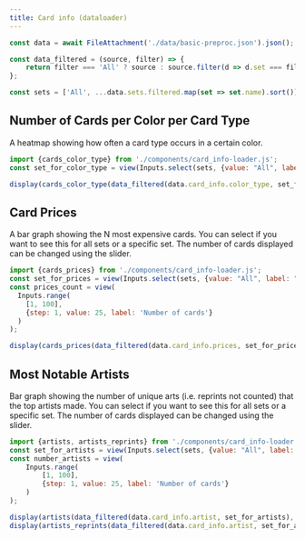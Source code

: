 ```yaml
---
title: Card info (dataloader)
---
```


```js
const data = await FileAttachment('./data/basic-preproc.json').json();

const data_filtered = (source, filter) => {
    return filter === 'All' ? source : source.filter(d => d.set === filter);
};

const sets = ['All', ...data.sets.filtered.map(set => set.name).sort()];
```

## Number of Cards per Color per Card Type
A heatmap showing how often a card type occurs in a certain color.

```js
import {cards_color_type} from './components/card_info-loader.js';
const set_for_color_type = view(Inputs.select(sets, {value: "All", label: "Sets"}));
```

```js
display(cards_color_type(data_filtered(data.card_info.color_type, set_for_color_type)));
```

## Card Prices
A bar graph showing the N most expensive cards. You can select if you want to see this for all sets or a specific set. The number of cards displayed can be changed using the slider.

```js
import {cards_prices} from './components/card_info-loader.js';
const set_for_prices = view(Inputs.select(sets, {value: "All", label: "Sets"}));
const prices_count = view(
  Inputs.range(
    [1, 100],
    {step: 1, value: 25, label: 'Number of cards'}
  )
);
```

```js
display(cards_prices(data_filtered(data.card_info.prices, set_for_prices), parseInt(prices_count), set_for_prices === 'All'));
```

## Most Notable Artists
Bar graph showing the number of unique arts (i.e. reprints not counted) that the top artists made. You can select if you want to see this for all sets or a specific set. The number of cards displayed can be changed using the slider.

```js
import {artists, artists_reprints} from './components/card_info-loader.js';
const set_for_artists = view(Inputs.select(sets, {value: "All", label: "Sets"}));
const number_artists = view(
    Inputs.range(
        [1, 100],
        {step: 1, value: 25, label: 'Number of cards'}
    )
);
```

```js
display(artists(data_filtered(data.card_info.artist, set_for_artists), parseInt(number_artists)));
display(artists_reprints(data_filtered(data.card_info.artist, set_for_artists), parseInt(number_artists)));
```